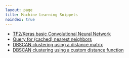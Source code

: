 ```yaml
---
layout: page
title: Machine Learning Snippets
noindex: true
---
```



- [TF2/Keras basic Convolutional Neural Network](/ml/tf2_keras_basic_cnn)
- [Query for (cached) nearest neighbors](/ml/kdtree_basic)
- [DBSCAN clustering using a distance matrix](/ml/dbscan_distance_matrix)
- [DBSCAN clustering using a custom distance function](/ml/dbscan_custom_distance)

